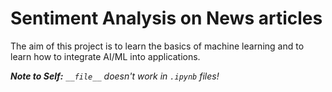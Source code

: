 # Sentiment Analysis on News articles
The aim of this project is to learn the basics of machine learning and to learn how to integrate AI/ML into applications.

***Note to Self:** `__file__` doesn't work in `.ipynb` files!*